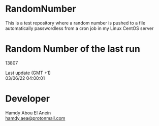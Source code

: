 # RandomNumber    
This is a test repository where a random number is pushed to a file automatically passwordless from a cron job in my Linux CentOS server    
# Random Number of the last run   
13807
      
Last update (GMT +1)    
03/06/22 04:00:01
# Developer    
Hamdy Abou El Anein   
hamdy.aea@protonmail.com
